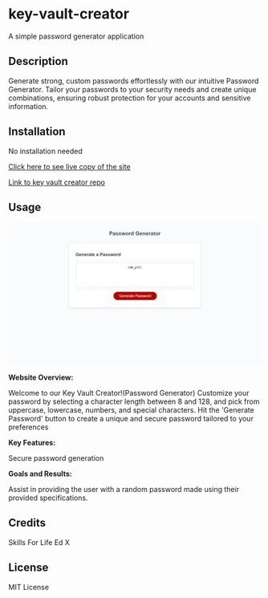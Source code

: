 # key-vault-creator

A simple password generator application

## Description

Generate strong, custom passwords effortlessly with our intuitive Password Generator. Tailor your passwords to your security needs and create unique combinations, ensuring robust protection for your accounts and sensitive information.

## Installation

No installation needed

[Click here to see live copy of the site](https://lav3ll.github.io/key-vault-creator)

[Link to key vault creator repo](https://github.com/lav3ll/key-vault-creator/)

## Usage

![Screenhot of the front page of key vault creator](./images/sc.png)

**Website Overview:**

Welcome to our Key Vault Creator!(Password Generator) Customize your password by selecting a character length between 8 and 128, and pick from uppercase, lowercase, numbers, and special characters. Hit the 'Generate Password' button to create a unique and secure password tailored to your preferences

**Key Features:**

Secure password generation

**Goals and Results:**

Assist in providing the user with a random password made using their provided specifications.

## Credits

Skills For Life
Ed X

## License

MIT License
